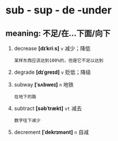 # sub - sup - de -under

## meaning: 不足/在...下面/向下

1. decrease **[dɪˈkriːs]** `v` 减少；降低

   ```
   某样东西应该达到100%的，但是它不足以达到
   ```

2. degrade **[dɪˈɡreɪd]** `v` 贬低；降级

3. subway **[ˈsʌbweɪ]** `n` 地铁

   ```
   在地下的路
   ```

4. subtract **[səbˈtrækt]** `vt` 减去

   ```
   数字往下减少
   ```

5. decrement **[ˈdekrɪmənt]** `n` 自减
